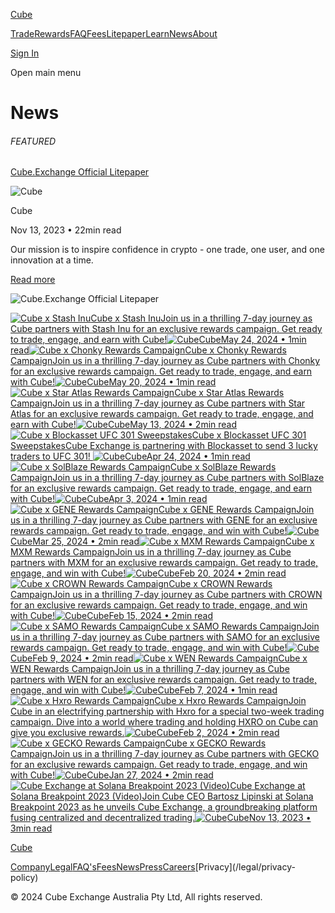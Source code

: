 [Cube](/ "Cube | The World's Fastest Crypto Exchange")

[Trade](/trade)[Rewards](/rewards)[FAQ](/faqs)[Fees](/fees)[Litepaper](/litepaper)[Learn](/learn)[News](/news)[About](/about)

[Sign In](/signin)

Open main menu

# News

###### FEATURED

[Cube.Exchange Official Litepaper](/litepaper)

![Cube](/_next/image?url=https%3A%2F%2Fcdn.sanity.io%2Fimages%2Ffegzy4pk%2Fproduction%2F9b277c82d6718ad116713fb8004e6e60b29562e0-1600x1600.png&w=96&q=75)

Cube

Nov 13, 2023 • 22min read

Our mission is to inspire confidence in crypto - one trade, one user, and one
innovation at a time.

[Read more](/litepaper)

![Cube.Exchange Official
Litepaper](/_next/image?url=https%3A%2F%2Fcdn.sanity.io%2Fimages%2Ffegzy4pk%2Fproduction%2F02ed7b9d3ea3957e96a3ed96bccd6f13410405f3-1920x1080.png&w=3840&q=75)

[![Cube x Stash
Inu](/_next/image?url=https%3A%2F%2Fcdn.sanity.io%2Fimages%2Ffegzy4pk%2Fproduction%2Fc9cc5b8d25aaed568e498a98de3b2ce6ba04a225-2160x2160.png&w=3840&q=75)Cube
x Stash InuJoin us in a thrilling 7-day journey as Cube partners with Stash
Inu for an exclusive rewards campaign. Get ready to trade, engage, and earn
with
Cube!![Cube](/_next/image?url=https%3A%2F%2Fcdn.sanity.io%2Fimages%2Ffegzy4pk%2Fproduction%2F9b277c82d6718ad116713fb8004e6e60b29562e0-1600x1600.png&w=96&q=75)CubeMay
24, 2024 • 1min read](/news/stash)[![Cube x Chonky Rewards
Campaign](/_next/image?url=https%3A%2F%2Fcdn.sanity.io%2Fimages%2Ffegzy4pk%2Fproduction%2Fd791d0f8f52572d76f0059e39f9450dcc4a569dd-2160x2160.png&w=3840&q=75)Cube
x Chonky Rewards CampaignJoin us in a thrilling 7-day journey as Cube partners
with Chonky for an exclusive rewards campaign. Get ready to trade, engage, and
earn with
Cube!![Cube](/_next/image?url=https%3A%2F%2Fcdn.sanity.io%2Fimages%2Ffegzy4pk%2Fproduction%2F9b277c82d6718ad116713fb8004e6e60b29562e0-1600x1600.png&w=96&q=75)CubeMay
20, 2024 • 1min read](/news/chonky)[![Cube x Star Atlas Rewards
Campaign](/_next/image?url=https%3A%2F%2Fcdn.sanity.io%2Fimages%2Ffegzy4pk%2Fproduction%2F1031533a570fe0642ac491d725e51183b4606ebe-2048x2048.png&w=3840&q=75)Cube
x Star Atlas Rewards CampaignJoin us in a thrilling 7-day journey as Cube
partners with Star Atlas for an exclusive rewards campaign. Get ready to
trade, engage, and earn with
Cube!![Cube](/_next/image?url=https%3A%2F%2Fcdn.sanity.io%2Fimages%2Ffegzy4pk%2Fproduction%2F9b277c82d6718ad116713fb8004e6e60b29562e0-1600x1600.png&w=96&q=75)CubeMay
13, 2024 • 2min read](/news/star-atlas)[![Cube x Blockasset UFC 301
Sweepstakes](/_next/image?url=https%3A%2F%2Fcdn.sanity.io%2Fimages%2Ffegzy4pk%2Fproduction%2Fe97d616bcc4db3b5ab777709c073faf632bf30ab-2000x2000.png&w=3840&q=75)Cube
x Blockasset UFC 301 SweepstakesCube Exchange is partnering with Blockasset to
send 3 lucky traders to UFC 301!
![Cube](/_next/image?url=https%3A%2F%2Fcdn.sanity.io%2Fimages%2Ffegzy4pk%2Fproduction%2F9b277c82d6718ad116713fb8004e6e60b29562e0-1600x1600.png&w=96&q=75)CubeApr
24, 2024 • 1min read](/news/blockasset-ufc301)[![Cube x SolBlaze Rewards
Campaign](/_next/image?url=https%3A%2F%2Fcdn.sanity.io%2Fimages%2Ffegzy4pk%2Fproduction%2Fbdcf347bd14a85f6e6956a57f71fa551b672a5a6-2000x2000.png&w=3840&q=75)Cube
x SolBlaze Rewards CampaignJoin us in a thrilling 7-day journey as Cube
partners with SolBlaze for an exclusive rewards campaign. Get ready to trade,
engage, and earn with
Cube!![Cube](/_next/image?url=https%3A%2F%2Fcdn.sanity.io%2Fimages%2Ffegzy4pk%2Fproduction%2F9b277c82d6718ad116713fb8004e6e60b29562e0-1600x1600.png&w=96&q=75)CubeApr
3, 2024 • 1min read](/news/blze)[![Cube x GENE Rewards
Campaign](/_next/image?url=https%3A%2F%2Fcdn.sanity.io%2Fimages%2Ffegzy4pk%2Fproduction%2F217fc7e4c41d1715c70c70629eaca25fa2431df7-2000x2000.png&w=3840&q=75)Cube
x GENE Rewards CampaignJoin us in a thrilling 7-day journey as Cube partners
with GENE for an exclusive rewards campaign. Get ready to trade, engage, and
win with
Cube!![Cube](/_next/image?url=https%3A%2F%2Fcdn.sanity.io%2Fimages%2Ffegzy4pk%2Fproduction%2F9b277c82d6718ad116713fb8004e6e60b29562e0-1600x1600.png&w=96&q=75)CubeMar
25, 2024 • 2min read](/news/gene)[![Cube x MXM Rewards
Campaign](/_next/image?url=https%3A%2F%2Fcdn.sanity.io%2Fimages%2Ffegzy4pk%2Fproduction%2Fb8f556d13f011c1c7ff27463eea8eff47d70c20c-2000x2000.png&w=3840&q=75)Cube
x MXM Rewards CampaignJoin us in a thrilling 7-day journey as Cube partners
with MXM for an exclusive rewards campaign. Get ready to trade, engage, and
win with
Cube!![Cube](/_next/image?url=https%3A%2F%2Fcdn.sanity.io%2Fimages%2Ffegzy4pk%2Fproduction%2F9b277c82d6718ad116713fb8004e6e60b29562e0-1600x1600.png&w=96&q=75)CubeFeb
20, 2024 • 2min read](/news/mxm)[![Cube x CROWN Rewards
Campaign](/_next/image?url=https%3A%2F%2Fcdn.sanity.io%2Fimages%2Ffegzy4pk%2Fproduction%2F8c11d73ff5f8184f3d93f32f89e0942930b229f2-2000x2000.png&w=3840&q=75)Cube
x CROWN Rewards CampaignJoin us in a thrilling 7-day journey as Cube partners
with CROWN for an exclusive rewards campaign. Get ready to trade, engage, and
win with
Cube!![Cube](/_next/image?url=https%3A%2F%2Fcdn.sanity.io%2Fimages%2Ffegzy4pk%2Fproduction%2F9b277c82d6718ad116713fb8004e6e60b29562e0-1600x1600.png&w=96&q=75)CubeFeb
15, 2024 • 2min read](/news/crown)[![Cube x SAMO Rewards
Campaign](/_next/image?url=https%3A%2F%2Fcdn.sanity.io%2Fimages%2Ffegzy4pk%2Fproduction%2Fa21c5c870a76c1a3666f2f02ae2a78b73a951a0a-2000x2000.png&w=3840&q=75)Cube
x SAMO Rewards CampaignJoin us in a thrilling 7-day journey as Cube partners
with SAMO for an exclusive rewards campaign. Get ready to trade, engage, and
win with
Cube!![Cube](/_next/image?url=https%3A%2F%2Fcdn.sanity.io%2Fimages%2Ffegzy4pk%2Fproduction%2F9b277c82d6718ad116713fb8004e6e60b29562e0-1600x1600.png&w=96&q=75)CubeFeb
9, 2024 • 2min read](/news/samo)[![Cube x WEN Rewards
Campaign](/_next/image?url=https%3A%2F%2Fcdn.sanity.io%2Fimages%2Ffegzy4pk%2Fproduction%2F67a6fe40295b3327d85ad71f12ba16c4a82f65dd-2000x2000.png&w=3840&q=75)Cube
x WEN Rewards CampaignJoin us in a thrilling 7-day journey as Cube partners
with WEN for an exclusive rewards campaign. Get ready to trade, engage, and
win with
Cube!![Cube](/_next/image?url=https%3A%2F%2Fcdn.sanity.io%2Fimages%2Ffegzy4pk%2Fproduction%2F9b277c82d6718ad116713fb8004e6e60b29562e0-1600x1600.png&w=96&q=75)CubeFeb
7, 2024 • 1min read](/news/wen)[![Cube x Hxro Rewards
Campaign](/_next/image?url=https%3A%2F%2Fcdn.sanity.io%2Fimages%2Ffegzy4pk%2Fproduction%2Fd8c02a937cf55c81cad4679f25bb56a3c5d37f0f-2000x2000.png&w=3840&q=75)Cube
x Hxro Rewards CampaignJoin Cube in an electrifying partnership with Hxro for
a special two-week trading campaign. Dive into a world where trading and
holding HXRO on Cube can give you exclusive
rewards.![Cube](/_next/image?url=https%3A%2F%2Fcdn.sanity.io%2Fimages%2Ffegzy4pk%2Fproduction%2F9b277c82d6718ad116713fb8004e6e60b29562e0-1600x1600.png&w=96&q=75)CubeFeb
2, 2024 • 2min read](/news/hxro-rewards)[![Cube x GECKO Rewards
Campaign](/_next/image?url=https%3A%2F%2Fcdn.sanity.io%2Fimages%2Ffegzy4pk%2Fproduction%2F2244b2ba0a49292f255291b907b812bb10d799c2-2000x2000.png&w=3840&q=75)Cube
x GECKO Rewards CampaignJoin us in a thrilling 7-day journey as Cube partners
with GECKO for an exclusive rewards campaign. Get ready to trade, engage, and
win with
Cube!![Cube](/_next/image?url=https%3A%2F%2Fcdn.sanity.io%2Fimages%2Ffegzy4pk%2Fproduction%2F9b277c82d6718ad116713fb8004e6e60b29562e0-1600x1600.png&w=96&q=75)CubeJan
27, 2024 • 2min read](/news/gecko)[![Cube Exchange at Solana Breakpoint 2023
\(Video\)](/_next/image?url=https%3A%2F%2Fcdn.sanity.io%2Fimages%2Ffegzy4pk%2Fproduction%2Fda779f3d0714a059845212cd8d2cd750d5fa94bb-1920x1080.png&w=3840&q=75)Cube
Exchange at Solana Breakpoint 2023 (Video)Join Cube CEO Bartosz Lipinski at
Solana Breakpoint 2023 as he unveils Cube Exchange, a groundbreaking platform
fusing centralized and decentralized
trading.![Cube](/_next/image?url=https%3A%2F%2Fcdn.sanity.io%2Fimages%2Ffegzy4pk%2Fproduction%2F9b277c82d6718ad116713fb8004e6e60b29562e0-1600x1600.png&w=96&q=75)CubeNov
13, 2023 • 3min read](/news/cube-exchange-solana-breakpoint-2023)

[Cube](/ "Cube | The World's Fastest Crypto Exchange")

[Company](/company)[Legal](/legal)[FAQ's](/faqs)[Fees](/fees)[News](/news)[Press](/press)[Careers](https://www.linkedin.com/company/cubexch/jobs)[Privacy](/legal/privacy-
policy)

[](https://www.twitter.com/cubexch)[](https://www.instagram.com/cubexch/)[](https://www.linkedin.com/company/cubexch)[](https://www.youtube.com/@cubexch)

© 2024 Cube Exchange Australia Pty Ltd, All rights reserved.

